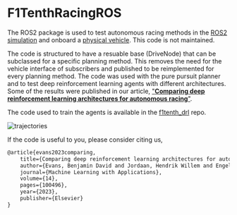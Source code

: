 # F1TenthRacingROS

The ROS2 package is used to test autonomous racing methods in the [ROS2 simulation](https://github.com/f1tenth/f1tenth_gym_ros) and onboard a [physical vehicle](f1tenth.com).
This code is not maintained.

The code is structured to have a resuable base (DriveNode) that can be subclassed for a specific planning method. This removes the need for the vehicle interface of subscribers and published to be reimplemented for every planning method.
The code was used with the pure pursuit planner and to test deep reinforcement learning agents with different architectures. Some of the results were published in our article, ["**Comparing deep reinforcement learning architectures for autonomous racing**"](https://www.sciencedirect.com/science/article/pii/S266682702300049X).

The code used to train the agents is available in the [f1tenth_drl](https://github.com/BDEvan5/f1tenth_drl) repo.

![trajectories](https://github.com/BDEvan5/F1TenthRacingROS/assets/31577482/dad70912-cff5-4d0f-835c-d4e9a98714ee)

If the code is useful to you, please consider citing us,
```latex
@article{evans2023comparing,
    title={Comparing deep reinforcement learning architectures for autonomous racing},
    author={Evans, Benjamin David and Jordaan, Hendrik Willem and Engelbrecht, Herman Arnold},
    journal={Machine Learning with Applications},
    volume={14},
    pages={100496},
    year={2023},
    publisher={Elsevier}
}
```

